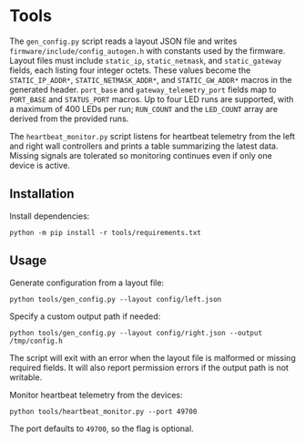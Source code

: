 # Tools

The `gen_config.py` script reads a layout JSON file and writes `firmware/include/config_autogen.h` with constants used by the firmware. Layout files must include `static_ip`, `static_netmask`, and `static_gateway` fields, each listing four integer octets. These values become the `STATIC_IP_ADDR*`, `STATIC_NETMASK_ADDR*`, and `STATIC_GW_ADDR*` macros in the generated header. `port_base` and `gateway_telemetry_port` fields map to `PORT_BASE` and `STATUS_PORT` macros. Up to four LED runs are supported, with a maximum of 400 LEDs per run; `RUN_COUNT` and the `LED_COUNT` array are derived from the provided runs.

The `heartbeat_monitor.py` script listens for heartbeat telemetry from the left and right wall controllers and prints a table summarizing the latest data. Missing signals are tolerated so monitoring continues even if only one device is active.

## Installation

Install dependencies:

```
python -m pip install -r tools/requirements.txt
```

## Usage

Generate configuration from a layout file:

```
python tools/gen_config.py --layout config/left.json
```

Specify a custom output path if needed:

```
python tools/gen_config.py --layout config/right.json --output /tmp/config.h
```

The script will exit with an error when the layout file is malformed or missing
required fields. It will also report permission errors if the output path is
not writable.

Monitor heartbeat telemetry from the devices:

```
python tools/heartbeat_monitor.py --port 49700
```

The port defaults to `49700`, so the flag is optional.

